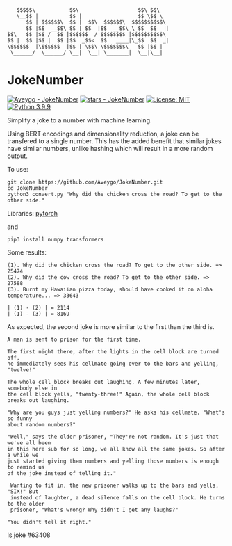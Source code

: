 ```
   $$$$$\           $$\                   $$\ $$\   
   \__$$ |          $$ |                  $$ \$$ \  
      $$ | $$$$$$\  $$ |  $$\  $$$$$$\  $$$$$$$$$$\ 
      $$ |$$  __$$\ $$ | $$  |$$  __$$\ \_$$  $$   |
$$\   $$ |$$ /  $$ |$$$$$$  / $$$$$$$$ |$$$$$$$$$$\ 
$$ |  $$ |$$ |  $$ |$$  _$$<  $$   ____|\_$$  $$  _|
\$$$$$$  |\$$$$$$  |$$ | \$$\ \$$$$$$$\   $$ |$$ |  
 \______/  \______/ \__|  \__| \_______|  \__|\__|  
```
# JokeNumber
 [![Aveygo - JokeNumber](https://img.shields.io/static/v1?label=Aveygo&message=JokeNumber&color=black&logo=github)](https://github.com/Aveygo/JokeNumber "Go to GitHub repo")
[![stars - JokeNumber](https://img.shields.io/github/stars/Aveygo/JokeNumber?style=social)](https://github.com/Aveygo/JokeNumber)   [![License: MIT](https://img.shields.io/badge/License-MIT-black.svg)](https://opensource.org/licenses/MIT) [![Python 3.9.9](https://img.shields.io/badge/python-3.9.9-black.svg)](https://www.python.org/downloads/release/python-399/)

Simplify a joke to a number with machine learning.

Using BERT encodings and dimensionality reduction, a joke can be transfered to a single number.
This has the added benefit that similar jokes have similar numbers, unlike hashing which will result
in a more random output.

To use:

```
git clone https://github.com/Aveygo/JokeNumber.git
cd JokeNumber
python3 convert.py "Why did the chicken cross the road? To get to the other side."
```

Libraries:
[pytorch](https://pytorch.org/get-started/locally/)

and

```
pip3 install numpy transformers
```

Some results:

```
(1). Why did the chicken cross the road? To get to the other side. => 25474
(2). Why did the cow cross the road? To get to the other side. => 27588
(3). Burnt my Hawaiian pizza today, should have cooked it on aloha temperature... => 33643

| (1) - (2) | = 2114
| (1) - (3) | = 8169

```

As expected, the second joke is more similar to the first than the third is.

```
A man is sent to prison for the first time.

The first night there, after the lights in the cell block are turned off, 
he immediately sees his cellmate going over to the bars and yelling, "twelve!"

The whole cell block breaks out laughing. A few minutes later, somebody else in 
the cell block yells, "twenty-three!" Again, the whole cell block breaks out laughing.

"Why are you guys just yelling numbers?" He asks his cellmate. "What's so funny 
about random numbers?"

"Well," says the older prisoner, "They're not random. It's just that we've all been 
in this here sub for so long, we all know all the same jokes. So after a while we 
just started giving them numbers and yelling those numbers is enough to remind us 
of the joke instead of telling it."

 Wanting to fit in, the new prisoner walks up to the bars and yells, "SIX!" But 
 instead of laughter, a dead silence falls on the cell block. He turns to the older 
 prisoner, "What's wrong? Why didn't I get any laughs?"

"You didn't tell it right."
```
Is joke #63408
